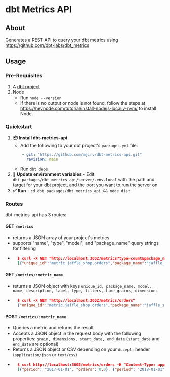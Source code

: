 # dbt Metrics API

## About
Generates a REST API to query your dbt metrics using https://github.com/dbt-labs/dbt_metrics

## Usage
### Pre-Requisites
1. A [dbt project](https://docs.getdbt.com/tutorial/setting-up)
2. Node
    - Run `node --version`
    - If there is no output or node is not found, follow the steps at https://heynode.com/tutorial/install-nodejs-locally-nvm/ to install Node.
### Quickstart
1. **📦 Install dbt-metrics-api**
    - Add the following to your dbt project's `packages.yml` file:
    ```yaml
        - git: "https://github.com/mjirv/dbt-metrics-api.git"
          revision: main
    ```
    - Run `dbt deps`
2. **🌄 Update environment variables** - Edit `dbt_packages/dbt_metrics_api/server/.env.local` with the path and target for your dbt project, and the port you want to run the server on
3. **✅ Run** - `cd dbt_packages/dbt_metrics_api && node dist`
### Routes
dbt-metrics-api has 3 routes:
#### GET `/metrics`
- returns a JSON array of your project's metrics
- supports "name", "type", "model", and "package_name" query strings for filtering
- ```json
    $ curl -X GET "http://localhost:3002/metrics?type=count&package_name=jaffle_shop"
    [{"unique_id":"metric.jaffle_shop.orders","package_name":"jaffle_shop","model":"ref('orders')","name":"orders","description":"The number of orders","label":"Orders","type":"count","filters":[],"time_grains":["day","week","month","quarter","year"],"dimensions":["status","customer_id"]},{"unique_id":"metric.jaffle_shop.orders2","package_name":"jaffle_shop","model":"ref('orders')","name":"orders2","description":"The number of orders","label":"Orders","type":"count","filters":[],"time_grains":["day","week","month","quarter","year"],"dimensions":["status","customer_id"]}]
    ```
#### GET `/metrics/:metric_name`
- returns a JSON object with keys `unique_id, package_name, model, name, description, label, type, filters, time_grains, dimensions`
- ```json
    $ curl -X GET "http://localhost:3002/metrics/orders"
    {"unique_id":"metric.jaffle_shop.orders","package_name":"jaffle_shop","model":"ref('orders')","name":"orders","description":"The number of orders","label":"Orders","type":"count","filters":[],"time_grains":["day","week","month","quarter","year"],"dimensions":["status","customer_id"]}
    ```
#### POST `/metrics/:metric_name`
- Queries a metric and returns the result
- Accepts a JSON object in the request body with the following properties: `grain, dimensions, start_date, end_date` (`start_date` and `end_date` are optional)
- Returns a JSON object or CSV depending on your `Accept:` header (`application/json` or `text/csv`)
- ```json
    $ curl http://localhost:3002/metrics/orders -H "Content-Type: application/json" -H "Accept: application/json" -d '{"grain": "year", "start_date": "2017-01-01", "end_date": "2019-01-01"}'
    [{"period": "2017-01-01", "orders": 0.0}, {"period": "2018-01-01", "orders": 99.0}, {"period": "2019-01-01", "orders": 0.0}]
    ```